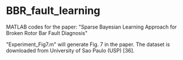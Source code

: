 # BBR_fault_learning

MATLAB codes for the paper: "Sparse Bayesian Learning Approach for Broken Rotor Bar Fault Diagnosis" 

"Experiment_Fig7.m" will generate Fig. 7 in the paper. The dataset is downloaded from University of Sao Paulo (USP) [36].
